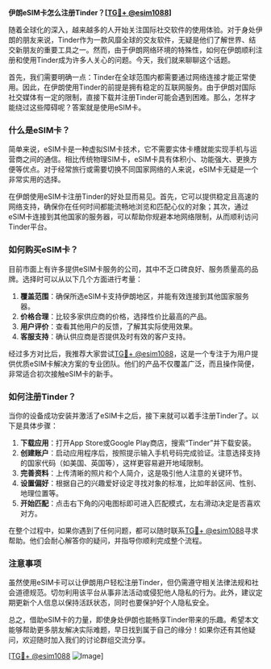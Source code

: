 **伊朗eSIM卡怎么注册Tinder？[[TG💪+ @esim1088](https://t.me/s/esim1088)]**

随着全球化的深入，越来越多的人开始关注国际社交软件的使用体验。对于身处伊朗的朋友来说，Tinder作为一款风靡全球的交友软件，无疑是他们了解世界、结交新朋友的重要工具之一。然而，由于伊朗网络环境的特殊性，如何在伊朗顺利注册和使用Tinder成为许多人关心的问题。今天，我们就来聊聊这个话题。

首先，我们需要明确一点：Tinder在全球范围内都需要通过网络连接才能正常使用。因此，在伊朗使用Tinder的前提是拥有稳定的互联网服务。由于伊朗对国际社交媒体有一定的限制，直接下载并注册Tinder可能会遇到困难。那么，怎样才能绕过这些障碍呢？答案就是使用eSIM卡。

### 什么是eSIM卡？

简单来说，eSIM卡是一种虚拟SIM卡技术，它不需要实体卡槽就能实现手机与运营商之间的通信。相比传统物理SIM卡，eSIM卡具有体积小、功能强大、更换方便等优点。对于经常旅行或需要切换不同国家网络的人来说，eSIM卡无疑是一个非常实用的选择。

在伊朗使用eSIM卡注册Tinder的好处显而易见。首先，它可以提供稳定且高速的网络支持，确保你在任何时间都能流畅地浏览和匹配心仪的对象；其次，通过eSIM卡连接到其他国家的服务器，可以帮助你规避本地网络限制，从而顺利访问Tinder平台。

### 如何购买eSIM卡？

目前市面上有许多提供eSIM卡服务的公司，其中不乏口碑良好、服务质量高的品牌。选择时可以从以下几个方面进行考量：

1. **覆盖范围**：确保所选eSIM卡支持伊朗地区，并能有效连接到其他国家服务器。
2. **价格合理**：比较多家供应商的价格，选择性价比最高的产品。
3. **用户评价**：查看其他用户的反馈，了解其实际使用效果。
4. **客服支持**：确认供应商是否提供及时有效的客户支持。

经过多方对比后，我推荐大家尝试[TG💪+ @esim1088](https://t.me/s/esim1088)，这是一个专注于为用户提供优质eSIM卡解决方案的专业团队。他们的产品不仅覆盖广泛，而且操作简便，非常适合初次接触eSIM卡的新手。

### 如何注册Tinder？

当你的设备成功安装并激活了eSIM卡之后，接下来就可以着手注册Tinder了。以下是具体步骤：

1. **下载应用**：打开App Store或Google Play商店，搜索“Tinder”并下载安装。
2. **创建账户**：启动应用程序后，按照提示输入手机号码完成验证。注意选择支持的国家代码（如美国、英国等），这样更容易避开地域限制。
3. **完善资料**：上传清晰的照片和个人简介，这是吸引他人注意的关键环节。
4. **设置偏好**：根据自己的兴趣爱好设定寻找对象的标准，比如年龄区间、性别、地理位置等。
5. **开始匹配**：点击右下角的闪电图标即可进入匹配模式，左右滑动决定是否喜欢对方。

在整个过程中，如果你遇到了任何问题，都可以随时联系[TG💪+ @esim1088](https://t.me/s/esim1088)寻求帮助。他们会耐心解答你的疑问，并指导你顺利完成整个流程。

### 注意事项

虽然使用eSIM卡可以让伊朗用户轻松注册Tinder，但仍需遵守相关法律法规和社会道德规范。切勿利用该平台从事非法活动或侵犯他人隐私的行为。此外，建议定期更新个人信息以保持活跃状态，同时也要保护好个人隐私安全。

总之，借助eSIM卡的力量，即使身处伊朗也能畅享Tinder带来的乐趣。希望本文能够帮助更多朋友解决实际难题，早日找到属于自己的缘分！如果你还有其他疑问，欢迎随时加入我们的讨论群组交流分享。

[[TG💪+ @esim1088](https://t.me/s/esim1088) ![Image](https://i.postimg.cc/4NQfJmqS/Snipaste-2025-05-13-00-14-12.png)]